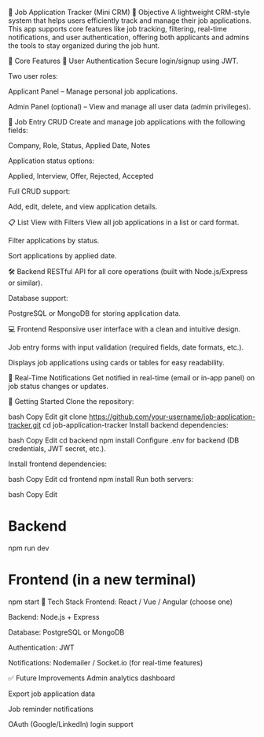 📌 Job Application Tracker (Mini CRM)
🎯 Objective
A lightweight CRM-style system that helps users efficiently track and manage their job applications. This app supports core features like job tracking, filtering, real-time notifications, and user authentication, offering both applicants and admins the tools to stay organized during the job hunt.

🧩 Core Features
🔐 User Authentication
Secure login/signup using JWT.

Two user roles:

Applicant Panel – Manage personal job applications.

Admin Panel (optional) – View and manage all user data (admin privileges).

📝 Job Entry CRUD
Create and manage job applications with the following fields:

Company, Role, Status, Applied Date, Notes

Application status options:

Applied, Interview, Offer, Rejected, Accepted

Full CRUD support:

Add, edit, delete, and view application details.

📋 List View with Filters
View all job applications in a list or card format.

Filter applications by status.

Sort applications by applied date.

🛠 Backend
RESTful API for all core operations (built with Node.js/Express or similar).

Database support:

PostgreSQL or MongoDB for storing application data.

💻 Frontend
Responsive user interface with a clean and intuitive design.

Job entry forms with input validation (required fields, date formats, etc.).

Displays job applications using cards or tables for easy readability.

🔔 Real-Time Notifications
Get notified in real-time (email or in-app panel) on job status changes or updates.

🚀 Getting Started
Clone the repository:

bash
Copy
Edit
git clone https://github.com/your-username/job-application-tracker.git
cd job-application-tracker
Install backend dependencies:

bash
Copy
Edit
cd backend
npm install
Configure .env for backend (DB credentials, JWT secret, etc.).

Install frontend dependencies:

bash
Copy
Edit
cd frontend
npm install
Run both servers:

bash
Copy
Edit
# Backend
npm run dev

# Frontend (in a new terminal)
npm start
🔧 Tech Stack
Frontend: React / Vue / Angular (choose one)

Backend: Node.js + Express

Database: PostgreSQL or MongoDB

Authentication: JWT

Notifications: Nodemailer / Socket.io (for real-time features)

✅ Future Improvements
Admin analytics dashboard

Export job application data

Job reminder notifications

OAuth (Google/LinkedIn) login support
